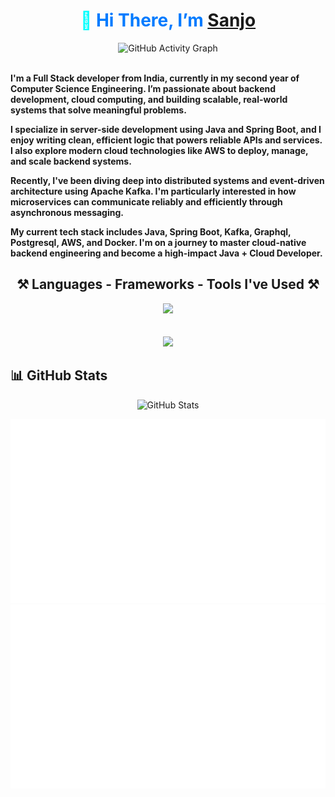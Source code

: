 <h1 align='center' style="color: cyan;">
  👋 <span style="color:#007BFF;">Hi There, I’m <a target='_blank' href="https://my-portfolio-unst.vercel.app/">Sanjo</a></span>
</h1>


<div align="center">
  <img src="https://github-readme-activity-graph.vercel.app/graph?username=Skywalker690&theme=github-compact&height=400&point=3461eb&line=6aa66a&area_color=3e3e40&area=true&hide_border=true&custom_title=My%20This%20Month%27s%20Activity%20Graph%20%F0%9F%98%89&radius=4" alt="GitHub Activity Graph" />
  <br/><br/>
</div>





<p><strong>
I'm a Full Stack developer from India, currently in my second year of Computer Science Engineering. I’m passionate about backend development, cloud computing, and building scalable, real-world systems that solve meaningful problems.
</strong></p>

<p><strong>
I specialize in server-side development using Java and Spring Boot, and I enjoy writing clean, efficient logic that powers reliable APIs and services. I also explore modern cloud technologies like AWS to deploy, manage, and scale backend systems.
</strong></p>

<p><strong>
Recently, I've been diving deep into distributed systems and event-driven architecture using Apache Kafka. I'm particularly interested in how microservices can communicate reliably and efficiently through asynchronous messaging.
</strong></p>

<p><strong>
My current tech stack includes Java, Spring Boot, Kafka, Graphql, Postgresql, AWS, and Docker. I'm on a journey to master cloud-native backend engineering and become a high-impact Java + Cloud Developer.
</strong></p>

<!--<h2><strong>About Me</strong></h2>

<p><strong>
I am a backend and cloud-focused developer with a strong foundation in Full Stack capabilities. My coding journey started with a love for building things that improve workflows and simplify life.
</strong></p>

<p><strong>
While I'm comfortable working across the stack, I enjoy working with backend technologies the most — particularly building APIs, handling server-side logic, and designing systems that are robust and maintainable.
</strong></p>

<p><strong>
I'm currently focused on mastering Java backend frameworks, cloud infrastructure (mainly AWS), and Kafka for real-time data pipelines and microservices communication. My long-term goal is to become a top-tier Java Backend + Cloud Engineer, contributing to large-scale distributed systems with clean, scalable, and production-ready code.
</strong></p>
-->

<h2 align="center"><strong>⚒️ Languages - Frameworks - Tools I've Used ⚒️</strong></h2>

<div align="center">
  <img src="https://skillicons.dev/icons?i=java,spring,maven,postgres,postman,kafka,graphql,aws,idea,git,docker,redis" />
  <br/><br/><br/>
  <img src="https://skillicons.dev/icons?i=html,css,tailwindcss,bootstrap,react,mongodb,vercel,npm,python,javascript,c,fastapi,vite,firebase,nodejs,mysql,github,vscode,linux,bash,figma,nginx," />
  <br/>
</div>


<h2><strong>📊 GitHub Stats</strong></h2>

<div align="center">


  <img src="https://github-readme-stats.vercel.app/api?username=skywalker690&show_icons=true&theme=codeSTACKr&hide_border=true" alt="GitHub Stats"/>


<p align="center">
  <img src="https://raw.githubusercontent.com/Skywalker690/github-stats/master/generated/overview.svg#gh-dark-mode-only" />
  <img src="https://raw.githubusercontent.com/Skywalker690/github-stats/master/generated/languages.svg#gh-dark-mode-only" />
</p>



</div>
<h></h>



<!--

<div align="center">
  <br/><br/>
  <p>
    <a href="https://buymeacoffee.com/skywalker690">
      <img src="https://cdn.buymeacoffee.com/buttons/v2/default-yellow.png" height="50" width="210" alt="Buy Me A Coffee" />
    </a>
  </p>
</div>

--> 

